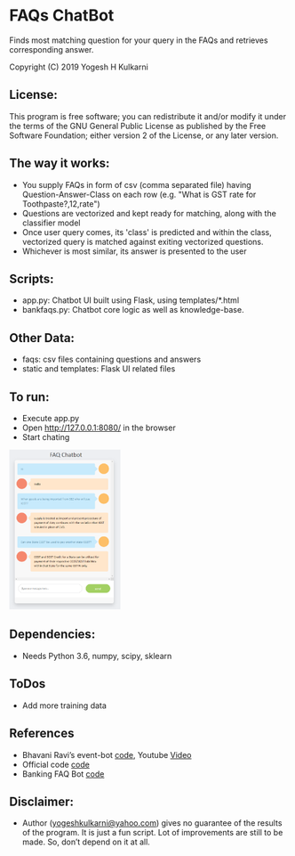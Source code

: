 # FAQs ChatBot
Finds most matching question for your query in the FAQs and retrieves corresponding answer.

Copyright (C) 2019 Yogesh H Kulkarni

## License:
This program is free software; you can redistribute it and/or
modify it under the terms of the GNU General Public License
as published by the Free Software Foundation; either version 2
of the License, or any later version.

## The way it works:
* You supply FAQs in form of csv (comma separated file) having Question-Answer-Class on each row (e.g. "What is GST rate for Toothpaste?,12,rate")
* Questions are vectorized and kept ready for matching, along with the classifier model
* Once user query comes, its 'class' is predicted and within the class, vectorized query is matched against exiting vectorized questions. 
* Whichever is most similar, its answer is presented to the user

## Scripts:
* app.py: Chatbot UI built using Flask, using templates/*.html
* bankfaqs.py: Chatbot core logic as well as knowledge-base.


## Other Data:
* faqs: csv files containing questions and answers
* static and templates: Flask UI related files

## To run:
* Execute app.py
* Open http://127.0.0.1:8080/ in the browser
* Start chating

<img src="faqchatbot.png" alt="chatwindow" width="200"/>

## Dependencies:
* Needs Python 3.6, numpy, scipy, sklearn

## ToDos
* Add more training data


## References
* Bhavani Ravi’s event-bot [code](https://github.com/bhavaniravi/rasa-site-bot), Youtube [Video](https://www.youtube.com/watch?v=ojuq0vBIA-g)
* Official code [code](https://github.com/RasaHQ/rasa-workshop)
* Banking FAQ Bot [code](https://github.com/MrJay10/banking-faq-bot)

## Disclaimer:
* Author (yogeshkulkarni@yahoo.com) gives no guarantee of the results of the program. It is just a fun script. Lot of improvements are still to be made. So, don’t depend on it at all.
